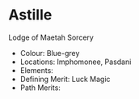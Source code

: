 # Astille
Lodge of Maetah Sorcery


* Colour: Blue-grey
* Locations: Imphomonee, Pasdani
* Elements:
* Defining Merit: Luck Magic
* Path Merits:
